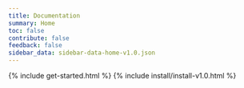 ```yaml
---
title: Documentation
summary: Home
toc: false
contribute: false
feedback: false
sidebar_data: sidebar-data-home-v1.0.json
---
```

{% include get-started.html %}
{% include install/install-v1.0.html %}
